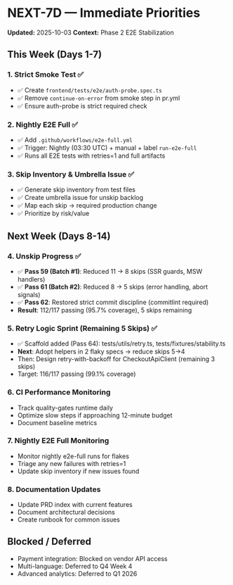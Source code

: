 # NEXT-7D — Immediate Priorities

**Updated:** 2025-10-03
**Context:** Phase 2 E2E Stabilization

## This Week (Days 1-7)

### 1. Strict Smoke Test ✅
- ✅ Create `frontend/tests/e2e/auth-probe.spec.ts`
- ✅ Remove `continue-on-error` from smoke step in pr.yml
- ✅ Ensure auth-probe is strict required check

### 2. Nightly E2E Full ✅
- ✅ Add `.github/workflows/e2e-full.yml`
- ✅ Trigger: Nightly (03:30 UTC) + manual + label `run-e2e-full`
- ✅ Runs all E2E tests with retries=1 and full artifacts

### 3. Skip Inventory & Umbrella Issue ✅
- ✅ Generate skip inventory from test files
- ✅ Create umbrella issue for unskip backlog
- ✅ Map each skip → required production change
- ✅ Prioritize by risk/value

## Next Week (Days 8-14)

### 4. Unskip Progress ✅
- ✅ **Pass 59 (Batch #1)**: Reduced 11 → 8 skips (SSR guards, MSW handlers)
- ✅ **Pass 61 (Batch #2)**: Reduced 8 → 5 skips (error handling, abort signals)
- ✅ **Pass 62**: Restored strict commit discipline (commitlint required)
- **Result**: 112/117 passing (95.7% coverage), 5 skips remaining

### 5. Retry Logic Sprint (Remaining 5 Skips) ✅
- ✅ Scaffold added (Pass 64): tests/utils/retry.ts, tests/fixtures/stability.ts
- **Next**: Adopt helpers in 2 flaky specs → reduce skips 5→4
- Then: Design retry-with-backoff for CheckoutApiClient (remaining 3 skips)
- Target: 116/117 passing (99.1% coverage)

### 6. CI Performance Monitoring
- Track quality-gates runtime daily
- Optimize slow steps if approaching 12-minute budget
- Document baseline metrics

### 7. Nightly E2E Full Monitoring
- Monitor nightly e2e-full runs for flakes
- Triage any new failures with retries=1
- Update skip inventory if new issues found

### 8. Documentation Updates
- Update PRD index with current features
- Document architectural decisions
- Create runbook for common issues

## Blocked / Deferred

- Payment integration: Blocked on vendor API access
- Multi-language: Deferred to Q4 Week 4
- Advanced analytics: Deferred to Q1 2026
